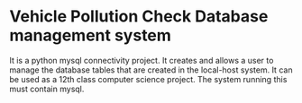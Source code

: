 # Vehicle Pollution Check Database management system
It is a python mysql connectivity project. It creates and allows a user to manage the database tables that are created in the local-host system. 
It can be used as a 12th class computer science project.
The system running this must contain mysql.
